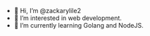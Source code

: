 - 👋 Hi, I’m @zackarylile2
- 👀 I’m interested in web development.
- 🌱 I’m currently learning Golang and NodeJS.

<!---
zackarylile2/zackarylile2 is a ✨ special ✨ repository because its `README.md` (this file) appears on your GitHub profile.
You can click the Preview link to take a look at your changes.
--->
